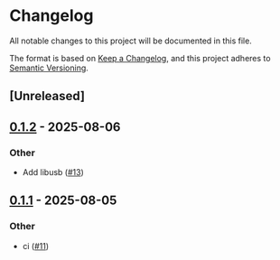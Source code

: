 # Changelog

All notable changes to this project will be documented in this file.

The format is based on [Keep a Changelog](https://keepachangelog.com/en/1.0.0/),
and this project adheres to [Semantic Versioning](https://semver.org/spec/v2.0.0.html).

## [Unreleased]

## [0.1.2](https://github.com/drivercraft/CrabUSB/compare/usb-if-v0.1.1...usb-if-v0.1.2) - 2025-08-06

### Other

- Add libusb ([#13](https://github.com/drivercraft/CrabUSB/pull/13))

## [0.1.1](https://github.com/drivercraft/CrabUSB/compare/usb-if-v0.1.0...usb-if-v0.1.1) - 2025-08-05

### Other

- ci ([#11](https://github.com/drivercraft/CrabUSB/pull/11))
